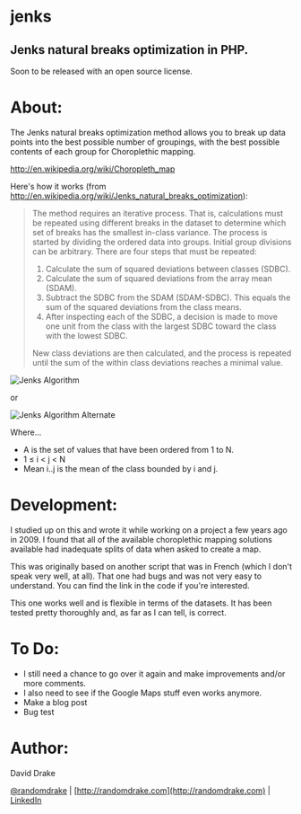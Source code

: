 jenks
=====

Jenks natural breaks optimization in PHP.
-----
Soon to be released with an open source license.

About:
=====
The Jenks natural breaks optimization method allows you to break up data points into the best possible number of groupings, with the best possible contents of each group for Choroplethic mapping. 

http://en.wikipedia.org/wiki/Choropleth_map

Here's how it works (from http://en.wikipedia.org/wiki/Jenks_natural_breaks_optimization):

>The method requires an iterative process. That is, calculations must be repeated using different breaks in the dataset to determine which set of breaks has the smallest in-class variance. The process is started by dividing the ordered data into groups. Initial group divisions can be arbitrary. There are four steps that must be repeated:
>
>1. Calculate the sum of squared deviations between classes (SDBC).
>2. Calculate the sum of squared deviations from the array mean (SDAM).
>3. Subtract the SDBC from the SDAM (SDAM-SDBC). This equals the sum of the squared deviations from the class means.
>4. After inspecting each of the SDBC, a decision is made to move one unit from the class with the largest SDBC toward the class with the lowest SDBC.
>
>New class deviations are then calculated, and the process is repeated until the sum of the within class deviations reaches a minimal value.

![Jenks Algorithm](http://randomdrake.com/jenks.gif "Source - http://www.biomedware.com/files/documentation/spacestat/interface/map/classify/About_natural_breaks.htm")

or

![Jenks Algorithm Alternate](http://randomdrake.com/jenks2.gif "Source - http://www.biomedware.com/files/documentation/spacestat/interface/map/classify/About_natural_breaks.htm")

Where...
* A is the set of values that have been ordered from 1 to N.
* 1 ≤ i < j < N
* Mean i..j is the mean of the class bounded by i and j.

Development:
=====
I studied up on this and wrote it while working on a project a few years ago in 2009. I found that all of the available choroplethic mapping solutions available had inadequate splits of data when asked to create a map.

This was originally based on another script that was in French (which I don't speak very well, at all). That one had bugs and was not very easy to understand. You can find the link in the code if you're interested.

This one works well and is flexible in terms of the datasets. It has been tested pretty thoroughly and, as far as I can tell, is correct.

To Do:
=====
* I still need a chance to go over it again and make improvements and/or more comments. 
* I also need to see if the Google Maps stuff even works anymore.
* Make a blog post 
* Bug test

Author:
=====
David Drake 

[@randomdrake](https://twitter.com/#!/randomdrake) | [http://randomdrake.com](http://randomdrake.com) | [LinkedIn](http://www.linkedin.com/pub/david-drake/52/247/465)